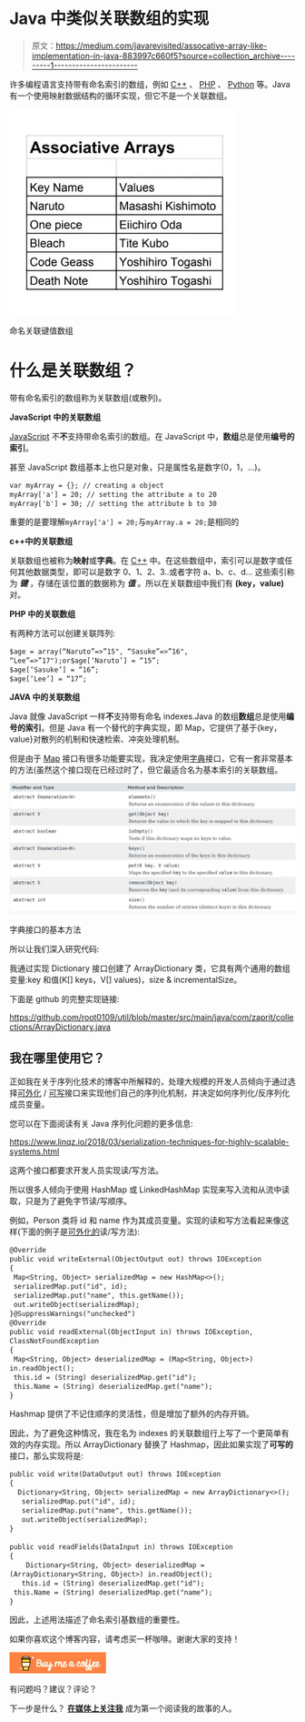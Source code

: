 # Java 中类似关联数组的实现

> 原文：<https://medium.com/javarevisited/assocative-array-like-implementation-in-java-883997c660f5?source=collection_archive---------1----------------------->

许多编程语言支持带有命名索引的数组，例如 [C++](/@javinpaul/top-10-courses-to-learn-c-for-beginners-best-and-free-4afc262a544e) 、 [PHP](/javarevisited/top-10-free-courses-to-learn-php-and-mysql-for-web-development-e96e69982675) 、 [Python](/javarevisited/10-free-python-tutorials-and-courses-from-google-microsoft-and-coursera-for-beginners-96b9ad20b4e6) 等。Java 有一个使用映射数据结构的循环实现，但它不是一个关联数组。

![](img/3abc66c42a45726df729b536504b1abd.png)

命名关联键值数组

# 什么是关联数组？

带有命名索引的数组称为关联数组(或散列)。

**JavaScript 中的关联数组**

[JavaScript](/javarevisited/10-best-online-courses-to-learn-javascript-in-2020-af5ed0801645) 不**不**支持带命名索引的数组。在 JavaScript 中，**数组**总是使用**编号的索引**。

甚至 JavaScript 数组基本上也只是对象，只是属性名是数字(0，1，…)。

```
var myArray = {}; // creating a object
myArray['a'] = 20; // setting the attribute a to 20
myArray['b'] = 30; // setting the attribute b to 30
```

重要的是要理解`myArray['a'] = 20;`与`myArray.a = 20;`是相同的

**c++中的关联数组**

关联数组也被称为**映射**或**字典**。在 [C++](https://www.java67.com/2018/02/5-free-cpp-courses-to-learn-programming.html) 中。在这些数组中，索引可以是数字或任何其他数据类型，即可以是数字 0、1、2、3..或者字符 a、b、c、d…
这些索引称为 ***键*** ，存储在该位置的数据称为
***值*** 。所以在关联数组中我们有 **(key，value)** 对。

**PHP 中的关联数组**

有两种方法可以创建关联阵列:

```
$age = array(“Naruto”=>”15", “Sasuke”=>”16", “Lee”=>”17");or$age[‘Naruto’] = “15”;
$age[‘Sasuke’] = “16”;
$age[‘Lee’] = “17”;
```

**JAVA 中的关联数组**

Java 就像 JavaScript 一样**不**支持带有命名 indexes.Java 的数组**数组**总是使用**编号的索引**。但是 Java 有一个替代的字典实现，即 Map，它提供了基于{key，value}对散列的机制和快速检索、冲突处理机制。

但是由于 [Map](https://docs.oracle.com/javase/8/docs/api/java/util/Map.html) 接口有很多功能要实现，我决定使用[字典](https://docs.oracle.com/javase/8/docs/api/java/util/Dictionary.html)接口，它有一套非常基本的方法(虽然这个接口现在已经过时了，但它最适合名为基本索引的关联数组。

![](img/cd2bdc86fabad1127e30c8966b1df3b4.png)

字典接口的基本方法

所以让我们深入研究代码:

我通过实现 Dictionary 接口创建了 ArrayDictionary 类，它具有两个通用的数组变量:key 和值(K[] keys，V[] values)，size & incrementalSize。

下面是 github 的完整实现链接:

<https://github.com/root0109/util/blob/master/src/main/java/com/zaprit/collections/ArrayDictionary.java>  

## **我在哪里使用它？**

正如我在关于序列化技术的博客中所解释的，处理大规模的开发人员倾向于通过选择[可外化](https://docs.oracle.com/en/java/javase/11/docs/api/java.base/java/io/Externalizable.html) / [可写](https://hadoop.apache.org/docs/current/api/org/apache/hadoop/io/Writable.html)接口来实现他们自己的序列化机制，并决定如何序列化/反序列化成员变量。

您可以在下面阅读有关 Java 序列化问题的更多信息:

<https://www.linqz.io/2018/03/serialization-techniques-for-highly-scalable-systems.html>  

这两个接口都要求开发人员实现读/写方法。

所以很多人倾向于使用 HashMap 或 LinkedHashMap 实现来写入流和从流中读取，只是为了避免字节读/写顺序。

例如，Person 类将 id 和 name 作为其成员变量。实现的读和写方法看起来像这样(下面的例子是[可外化的](https://docs.oracle.com/en/java/javase/11/docs/api/java.base/java/io/Externalizable.html)读/写方法):

```
@Override
public void writeExternal(ObjectOutput out) throws IOException
{
 Map<String, Object> serializedMap = new HashMap<>();
 serializedMap.put("id", id);
 serializedMap.put("name", this.getName());
 out.writeObject(serializedMap);
}@SuppressWarnings("unchecked")
@Override
public void readExternal(ObjectInput in) throws IOException, ClassNotFoundException
{
 Map<String, Object> deserializedMap = (Map<String, Object>) in.readObject();
 this.id = (String) deserializedMap.get("id");
 this.Name = (String) deserializedMap.get("name");
}
```

Hashmap 提供了不记住顺序的灵活性，但是增加了额外的内存开销。

因此，为了避免这种情况，我在名为 indexes 的关联数组行上写了一个更简单有效的内存实现。所以 ArrayDictionary 替换了 Hashmap，因此如果实现了**可写的**接口，那么实现将是:

```
public void write(DataOutput out) throws IOException 
{
  Dictionary<String, Object> serializedMap = new ArrayDictionary<>(); 
   serializedMap.put("id", id);
   serializedMap.put("name", this.getName());
   out.writeObject(serializedMap);
}

public void readFields(DataInput in) throws IOException 
{
    Dictionary<String, Object> deserializedMap = (ArrayDictionary<String, Object>) in.readObject();
   this.id = (String) deserializedMap.get("id");
 this.Name = (String) deserializedMap.get("name");
}
```

因此，上述用法描述了命名索引基数组的重要性。

如果你喜欢这个博客内容，请考虑买一杯咖啡。谢谢大家的支持！

![](img/72f3926be635730b25642ea784e4a95c.png)

有问题吗？建议？评论？

下一步是什么？ [**在媒体上关注我**](/@vaibhav0109) 成为第一个阅读我的故事的人。